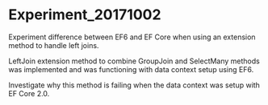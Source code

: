 # Experiment_20171002
Experiment difference between EF6 and EF Core when using an extension method to handle left joins.

LeftJoin extension method to combine GroupJoin and SelectMany methods was implemented and was functioning with data context setup using EF6.

Investigate why this method is failing when the data context was setup with EF Core 2.0.
